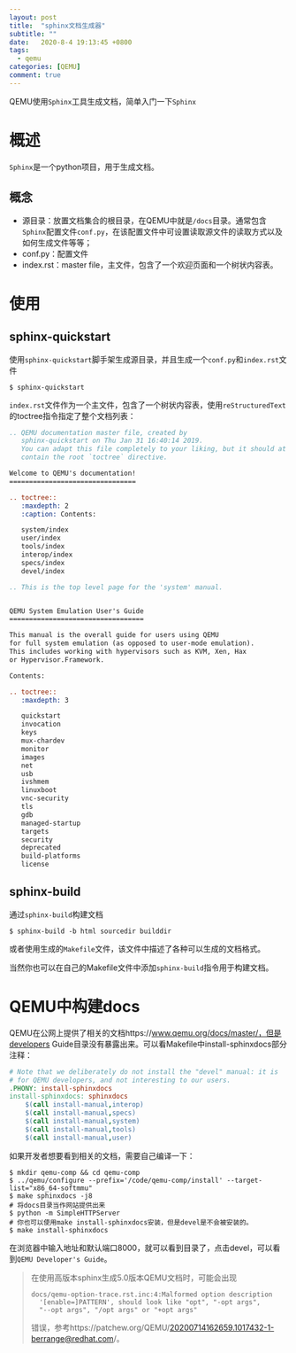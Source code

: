 ```yaml
---
layout: post
title:  "sphinx文档生成器"
subtitle: ""
date:   2020-8-4 19:13:45 +0800
tags:
  - qemu
categories: [QEMU]
comment: true
---
```


QEMU使用`Sphinx`工具生成文档，简单入门一下`Sphinx`

# 概述

`Sphinx`是一个python项目，用于生成文档。

## 概念

- 源目录：放置文档集合的根目录，在QEMU中就是`/docs`目录。通常包含`Sphinx`配置文件`conf.py`，在该配置文件中可设置读取源文件的读取方式以及如何生成文件等等；
- conf.py：配置文件
- index.rst：master file，主文件，包含了一个欢迎页面和一个树状内容表。

# 使用

## sphinx-quickstart

使用`sphinx-quickstart`脚手架生成源目录，并且生成一个`conf.py`和`index.rst`文件

```shell
$ sphinx-quickstart
```

`index.rst`文件作为一个主文件，包含了一个树状内容表，使用`reStructuredText`的toctree指令指定了整个文档列表：

```rst
.. QEMU documentation master file, created by
   sphinx-quickstart on Thu Jan 31 16:40:14 2019.
   You can adapt this file completely to your liking, but it should at least
   contain the root `toctree` directive.

Welcome to QEMU's documentation!
================================

.. toctree::
   :maxdepth: 2
   :caption: Contents:

   system/index
   user/index
   tools/index
   interop/index
   specs/index
   devel/index
```

```rst
.. This is the top level page for the 'system' manual.


QEMU System Emulation User's Guide
==================================

This manual is the overall guide for users using QEMU
for full system emulation (as opposed to user-mode emulation).
This includes working with hypervisors such as KVM, Xen, Hax
or Hypervisor.Framework.

Contents:

.. toctree::
   :maxdepth: 3

   quickstart
   invocation
   keys
   mux-chardev
   monitor
   images
   net
   usb
   ivshmem
   linuxboot
   vnc-security
   tls
   gdb
   managed-startup
   targets
   security
   deprecated
   build-platforms
   license
```

## sphinx-build

通过`sphinx-build`构建文档

```shell
$ sphinx-build -b html sourcedir builddir
```

或者使用生成的`Makefile`文件，该文件中描述了各种可以生成的文档格式。

当然你也可以在自己的Makefile文件中添加`sphinx-build`指令用于构建文档。

# QEMU中构建docs

QEMU在公网上提供了相关的文档https://www.qemu.org/docs/master/，但是developers Guide目录没有暴露出来。可以看Makefile中install-sphinxdocs部分注释：

```makefile
# Note that we deliberately do not install the "devel" manual: it is
# for QEMU developers, and not interesting to our users.
.PHONY: install-sphinxdocs
install-sphinxdocs: sphinxdocs
	$(call install-manual,interop)
	$(call install-manual,specs)
	$(call install-manual,system)
	$(call install-manual,tools)
	$(call install-manual,user)
```

如果开发者想要看到相关的文档，需要自己编译一下：

```shell
$ mkdir qemu-comp && cd qemu-comp
$ ../qemu/configure --prefix='/code/qemu-comp/install' --target-list="x86_64-softmmu"
$ make sphinxdocs -j8
# 将docs目录当作网站提供出来
$ python -m SimpleHTTPServer
# 你也可以使用make install-sphinxdocs安装，但是devel是不会被安装的。
$ make install-sphinxdocs
```

在浏览器中输入地址和默认端口8000，就可以看到目录了，点击devel，可以看到`QEMU Developer's Guide`。

> 在使用高版本sphinx生成5.0版本QEMU文档时，可能会出现
>
> ```shell
> docs/qemu-option-trace.rst.inc:4:Malformed option description
>   '[enable=]PATTERN', should look like "opt", "-opt args",
>   "--opt args", "/opt args" or "+opt args"
> ```
>
> 错误，参考https://patchew.org/QEMU/20200714162659.1017432-1-berrange@redhat.com/。